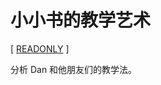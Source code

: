 # 小小书的教学艺术

[ [READONLY](https://readonly.link/books/github.com/xieyuheng/didactic-art-of-the-little-books) ]

分析 Dan 和他朋友们的教学法。
